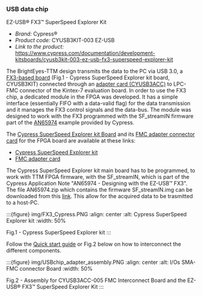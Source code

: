 ### USB data chip

EZ-USB® FX3™ SuperSpeed Explorer Kit

- *Brand:* Cypress®
- *Product code:* CYUSB3KIT-003 EZ-USB
- *Link to the product:* <https://www.cypress.com/documentation/development-kitsboards/cyusb3kit-003-ez-usb-fx3-superspeed-explorer-kit>

The BrightEyes-TTM design transmits the data to the PC via USB 3.0, a [FX3-based board](/boards/USB3.0/mainboard) (Fig.1 - Cypress SuperSpeed Explorer kit board, CYUSB3KIT) connected through an [adapter card (CYUSB3ACC)](/boards/USB3.0/FMCadapter) to LPC-FMC connector of the Kintex-7 evaluation board. In order to use the FX3 chip, a dedicated module in the FPGA was developed. It has a simple interface (essentially FIFO with a data-valid flag) for the data transmission and it manages the FX3 control signals and the data-bus. The module was designed to work with the FX3 programmed with the SF_streamIN firmware part of the [AN65974](https://www.cypress.com/documentation/application-notes/an65974-designing-ez-usb-fx3-slave-fifo-interface) example provided by Cypress.

The [Cypress SuperSpeed Explorer kit Board](/boards/USB3.0/mainboard) and its [FMC adapter connector card](/boards/USB3.0/FMCadapter) for the FPGA board are available at these links:

- [Cypress SuperSpeed Explorer kit](https://www.cypress.com/documentation/development-kitsboards/cyusb3kit-003-ez-usb-fx3-superspeed-explorer-kit)
- [FMC adapter card](https://www.cypress.com/documentation/development-kitsboards/cyusb3acc-005-fmc-interconnect-board-ez-usb-fx3-superspeed)

The Cypress SuperSpeed Explorer kit main board has to be programmed, to work with TTM FPGA firmware, with the SF_streamIN, which is part of the Cypress Application Note "AN65974 - Designing with the EZ-USB™ FX3". The file AN65974.zip which contains the firmware SF_streamIN.img can be downloaded from this [link](https://www.cypress.com/documentation/application-notes/an65974-designing-ez-usb-fx3-slave-fifo-interface). This allow for the acquired data to be trasmitted to a host-PC.

:::{figure} img/FX3_Cypress.PNG
:align: center
:alt: Cypress SuperSpeed Explorer kit
:width: 50%

Fig.1 - Cypress SuperSpeed Explorer kit
:::

Follow the [Quick start guide](https://www.cypress.com/file/133861/download) or Fig.2 below on how to interconnect the different components.

:::{figure} img/USBchip_adapter_assembly.PNG
:align: center
:alt: I/Os SMA-FMC connector Board
:width: 50%

Fig.2 - Assembly for CYUSB3ACC-005 FMC Interconnect Board and the EZ-USB® FX3™ SuperSpeed Explorer Kit
:::
